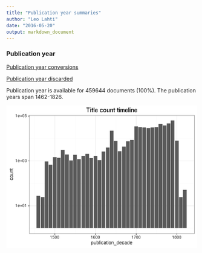 ```yaml
---
title: "Publication year summaries"
author: "Leo Lahti"
date: "2016-05-20"
output: markdown_document
---
```



### Publication year

[Publication year conversions](output.tables/publication_year_conversion.csv)

[Publication year discarded](output.tables/publication_year_discarded.csv)

Publication year is available for 459644 documents (100%). The publication years span 1462-1826.

![plot of chunk summarypublicationyear](figure/summarypublicationyear-1.png)


